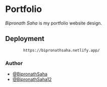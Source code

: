 # Portfolio

*Bipronath Saha* is my portfolio website design. 

## Deployment 

``` bash
        https://bipronathsaha.netlify.app/
```

### Author 
- [@BipronathSaha](https://www.twitter.com/BipronathS)
- [@BipronathSaha12](https://www.github.com/BipronathSaha12/)
